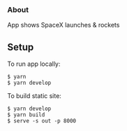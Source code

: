 ### About

App shows SpaceX launches & rockets

## Setup

To run app locally:

```
$ yarn
$ yarn develop
```

To build static site:

```
$ yarn develop
$ yarn build
$ serve -s out -p 8000
```
